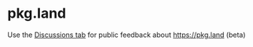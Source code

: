 # pkg.land

Use the [Discussions tab](https://github.com/pkgland/pkg.land/discussions) for public feedback about https://pkg.land (beta)
